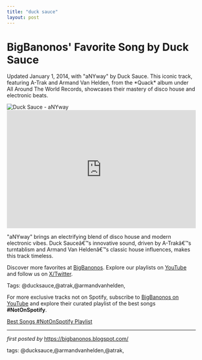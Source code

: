 ```yaml
---
title: "duck sauce"
layout: post
---
```

<!-- Post Title -->
<h1 >BigBanonos' Favorite Song by Duck Sauce</h1> <!-- Introductory Text -->
<p >Updated January 1, 2014, with "aNYway" by Duck Sauce. This iconic track, featuring A-Trak and Armand Van Helden, from the *Quack* album under All Around The World Records, showcases their mastery of disco house and electronic beats.</p> <!-- Featured Image -->
<div > <img src="https://edm.com/.image/ar_4:3%2Cc_fill%2Ccs_srgb%2Cq_auto:good%2Cw_1200/MTY5Mzg3NjUyMzU1NzI4ODU5/duck-sauce.png" alt="Duck Sauce - aNYway" />
</div> <!-- YouTube Video Embed -->
<div > <iframe width="100%" height="315" src="https://www.youtube.com/embed/vWM5D3MwSgA" title="Duck Sauce - 'aNYway' (Official Video)" frameborder="0" allow="accelerometer; autoplay; clipboard-write; encrypted-media; gyroscope; picture-in-picture; web-share" referrerpolicy="strict-origin-when-cross-origin" allowfullscreen></iframe>
</div> <!-- Song Information -->
<div > <p>"aNYway" brings an electrifying blend of disco house and modern electronic vibes. Duck Sauceâ€™s innovative sound, driven by A-Trakâ€™s turntablism and Armand Van Heldenâ€™s classic house influences, makes this track timeless.</p>
</div> <!-- Footer Links -->
<div > <p>Discover more favorites at <a href="https://bigbanonos.blogspot.com/" target="_blank">BigBanonos</a>. Explore our playlists on <a href="https://www.youtube.com/@BigBanonos" target="_blank">YouTube</a> and follow us on <a href="https://x.com/bigbanonos" target="_blank">X/Twitter</a>.</p>
</div> <!-- Tags -->
<p >Tags: @ducksauce,@atrak,@armandvanhelden,</p>


<!--Subscribe and Playlist Links-->
<div>
    <p>For more exclusive tracks not on Spotify, subscribe to <a href="https://www.youtube.com/@BigBanonos" target="_blank">BigBanonos on YouTube</a> and explore their curated playlist of the best songs <strong>#NotOnSpotify</strong>.</p>
    <p><a href="https://www.youtube.com/playlist?list=PLtuNtuTatqI0kFahUCbtbfenC_ET5O_tr" target="_blank">Best Songs #NotOnSpotify Playlist<br /></a></p></div>

<hr />

<p><em>first posted by</em> <a href="https://bigbanonos.blogspot.com/" rel="noopener" target="_new">https://bigbanonos.blogspot.com/</a></p>

<p>tags: @ducksauce,@armandvanhelden,@atrak,</p>
